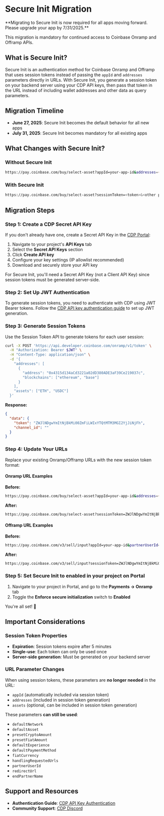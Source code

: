 # Secure Init Migration

<Warning>
  **Migrating to Secure Init is now required for all apps moving forward. Please upgrade your app by 7/31/2025.**

  This migration is mandatory for continued access to Coinbase Onramp and Offramp APIs.
</Warning>

## What is Secure Init?

Secure Init is an authentication method for Coinbase Onramp and Offramp that uses session tokens instead of passing the `appId` and `addresses` parameters directly in URLs. With Secure Init, you generate a session token on your backend server using your CDP API keys, then pass that token in the URL instead of including wallet addresses and other data as query parameters.

## Migration Timeline

* **June 27, 2025**: Secure Init becomes the default behavior for all new apps
* **July 31, 2025**: Secure Init becomes mandatory for all existing apps

## What Changes with Secure Init?

### Without Secure Init

```bash
https://pay.coinbase.com/buy/select-asset?appId=your-app-id&addresses={"0x123...":["ethereum","base"]}&<other params>
```

### With Secure Init

```bash
https://pay.coinbase.com/buy/select-asset?sessionToken=<token>&<other params>
```

## Migration Steps

### Step 1: Create a CDP Secret API Key

If you don't already have one, create a Secret API Key in the [CDP Portal](https://portal.cdp.coinbase.com/projects/api-keys):

1. Navigate to your project's **API Keys** tab
2. Select the **Secret API Keys** section
3. Click **Create API key**
4. Configure your key settings (IP allowlist recommended)
5. Download and securely store your API key

<Tip>
  For Secure Init, you'll need a Secret API Key (not a Client API Key) since session tokens must be generated server-side.
</Tip>

### Step 2: Set Up JWT Authentication

To generate session tokens, you need to authenticate with CDP using JWT Bearer tokens. Follow the [CDP API key authentication guide](/api-reference/v2/authentication#generate-bearer-token-jwt-and-export) to set up JWT generation.

### Step 3: Generate Session Tokens

Use the Session Token API to generate tokens for each user session:

```bash
curl -X POST 'https://api.developer.coinbase.com/onramp/v1/token' \
  -H "Authorization: Bearer $JWT" \
  -H "Content-Type: application/json" \
  -d '{
    "addresses": [
      {
        "address": "0x4315d134aCd3221a02dD380ADE3aF39Ce219037c",
        "blockchains": ["ethereum", "base"]
      }
    ],
    "assets": ["ETH", "USDC"]
  }'
```

**Response:**

```json
{
  "data": {
    "token": "ZWJlNDgwYmItNjBkMi00ZmFiLWIxYTQtMTM3MGI2YjJiNjFh",
    "channel_id": ""
  }
}
```

### Step 4: Update Your URLs

Replace your existing Onramp/Offramp URLs with the new session token format:

#### Onramp URL Examples

**Before:**

```bash
https://pay.coinbase.com/buy/select-asset?appId=your-app-id&addresses={"0x123...":["ethereum","base"]}&assets=["ETH","USDC"]&defaultNetwork=base&presetFiatAmount=100
```

**After:**

```bash
https://pay.coinbase.com/buy/select-asset?sessionToken=ZWJlNDgwYmItNjBkMi00ZmFiLWIxYTQtMTM3MGI2YjJiNjFh&defaultNetwork=base&presetFiatAmount=100
```

#### Offramp URL Examples

**Before:**

```bash
https://pay.coinbase.com/v3/sell/input?appId=your-app-id&partnerUserId=user123&addresses={"0x123...":["ethereum"]}&assets=["ETH","BTC"]&redirectUrl=https://yourapp.com/success
```

**After:**

```bash
https://pay.coinbase.com/v3/sell/input?sessionToken=ZWJlNDgwYmItNjBkMi00ZmFiLWIxYTQtMTM3MGI2YjJiNjFh&partnerUserId=user123&redirectUrl=https://yourapp.com/success
```

### Step 5: Set Secure Init to enabled in your project on Portal

1. Navigate to your project in Portal, and go to the **Payments -> Onramp** tab
2. Toggle the **Enforce secure initialization** switch to **Enabled**

You're all set! 🚀

## Important Considerations

### Session Token Properties

* **Expiration**: Session tokens expire after 5 minutes
* **Single-use**: Each token can only be used once
* **Server-side generation**: Must be generated on your backend server

### URL Parameter Changes

When using session tokens, these parameters are **no longer needed** in the URL:

* `appId` (automatically included via session token)
* `addresses` (included in session token generation)
* `assets` (optional, can be included in session token generation)

These parameters **can still be used**:

* `defaultNetwork`
* `defaultAsset`
* `presetCryptoAmount`
* `presetFiatAmount`
* `defaultExperience`
* `defaultPaymentMethod`
* `fiatCurrency`
* `handlingRequestedUrls`
* `partnerUserId`
* `redirectUrl`
* `endPartnerName`

## Support and Resources

* **Authentication Guide**: [CDP API Key Authentication](/api-reference/v2/authentication)
* **Community Support**: [CDP Discord](https://discord.com/invite/cdp)
